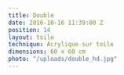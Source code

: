 ```yaml
---
title: Double
date: 2016-10-16 11:39:00 Z
position: 14
layout: toile
technique: Acrylique sur toile
dimensions: 60 x 60 cm
photo: "/uploads/double_hd.jpg"
---
```


